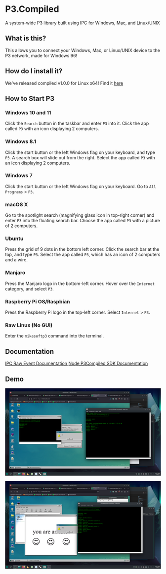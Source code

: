 # P3.Compiled
A system-wide P3 library built using IPC for Windows, Mac, and Linux/UNIX

## What is this?
This allows you to connect your Windows, Mac, or Linux/UNIX device to the P3 network, made for Windows 96!

## How do I install it?
We've released compiled v1.0.0 for Linux x64! Find it [here](https://github.com/themirrazzalt/p3-compiled/releases/tag/Linux-x64)

## How to Start P3

### Windows 10 and 11
Click the `Search` button in the taskbar and enter `P3` into it. Click the app called `P3` with an icon displaying 2 computers.

### Windows 8.1
Click the start button or the left Windows flag on your keyboard, and type `P3`. A search box will slide out from the right. Select the app called `P3` with an icon displaying 2 computers.

### Windows 7
Click the start button or the left Windows flag on your keyboard. Go to `All Programs` > `P3`.

### macOS X
Go to the spotlight search (magnifying glass icon in top-right corner) and enter `P3` into the floating search bar. Choose the app called `P3` with a picture of 2 computers.

### Ubuntu
Press the grid of 9 dots in the bottom left corner. Click the search bar at the top, and type `P3`. Select the app called `P3`, which has an icon of 2 computers and a wire.

### Manjaro
Press the Manjaro logo in the bottom-left corner. Hover over the `Internet` category, and select `P3`.

### Raspberry Pi OS/Raspbian
Press the Raspberry Pi logo in the top-left corner. Select `Internet` > `P3`.

### Raw Linux (No GUI)
Enter the `mikesoftp3` command into the terminal.

## Documentation
[IPC Raw Event Documentation](/docs/ipc/README.md),[Node P3Compiled SDK Documentation](/docs/node/README.md)

## Demo
![Demo 1](/what.png)

![Demo 2](/P3Compiled_manjaro_x_windows96.png)
